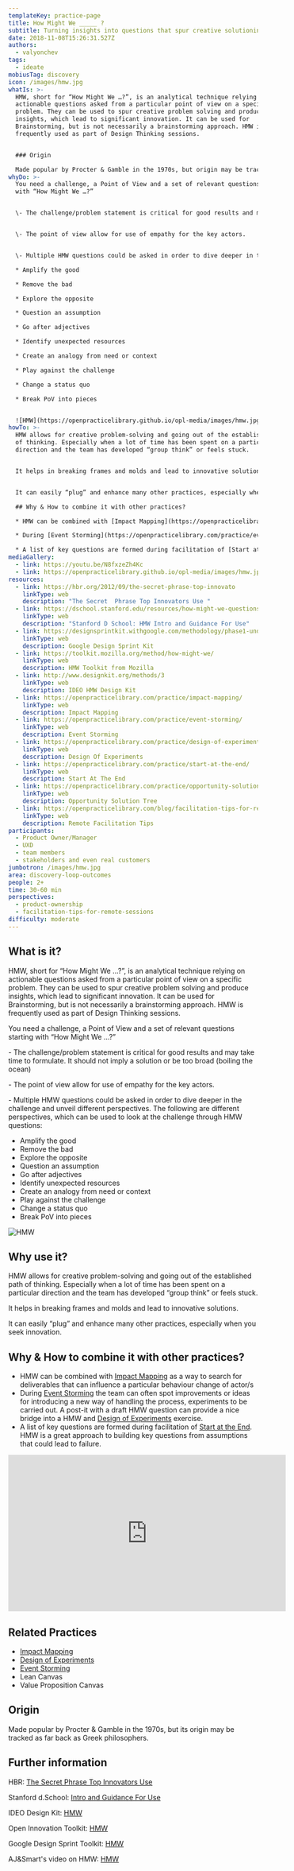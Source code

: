 ```yaml
---
templateKey: practice-page
title: How Might We _____ ?
subtitle: Turning insights into questions that spur creative solutioning
date: 2018-11-08T15:26:31.527Z
authors:
  - valyonchev
tags:
  - ideate
mobiusTag: discovery
icon: /images/hmw.jpg
whatIs: >-
  HMW, short for “How Might We …?”, is an analytical technique relying on
  actionable questions asked from a particular point of view on a specific
  problem. They can be used to spur creative problem solving and produce
  insights, which lead to significant innovation. It can be used for
  Brainstorming, but is not necessarily a brainstorming approach. HMW is
  frequently used as part of Design Thinking sessions.


  ### Origin

  Made popular by Procter & Gamble in the 1970s, but origin may be tracked as far back as Greek philosophers 
whyDo: >-
  You need a challenge, a Point of View and a set of relevant questions starting
  with “How Might We …?”


  \- The challenge/problem statement is critical for good results and may take time to formulate. It should not imply a solution or be too broad (boiling the ocean)


  \- The point of view allow for use of empathy for the key actors.


  \- Multiple HMW questions could be asked in order to dive deeper in the challenge and unveil different perspectives. The following are different perspectives, which can be used to look at the challenge through HMW questions:

  * Amplify the good

  * Remove the bad

  * Explore the opposite

  * Question an assumption

  * Go after adjectives 

  * Identify unexpected resources

  * Create an analogy from need or context

  * Play against the challenge

  * Change a status quo

  * Break PoV into pieces


  ![HMW](https://openpracticelibrary.github.io/opl-media/images/hmw.jpg)
howTo: >-
  HMW allows for creative problem-solving and going out of the established path
  of thinking. Especially when a lot of time has been spent on a particular
  direction and the team has developed “group think” or feels stuck.


  It helps in breaking frames and molds and lead to innovative solutions. 


  It can easily “plug” and enhance many other practices, especially when you seek innovation.

  ## Why & How to combine it with other practices?

  * HMW can be combined with [Impact Mapping](https://openpracticelibrary.com/practice/impact-mapping/) as a way to search for deliverables that can influence a particular behaviour change of actor/s

  * During [Event Storming](https://openpracticelibrary.com/practice/event-storming/) the team can often spot improvements or ideas for introducing a new way of handling the process, experiments to be carried out. A post-it with a draft HMW question can provide a nice bridge into a HMW and [Design of Experiments](https://openpracticelibrary.com/practice/design-of-experiments/) exercise.

  * A list of key questions are formed during facilitation of [Start at the End](https://openpracticelibrary.com/practice/start-at-the-end/).  HMW is a great approach to building key questions from assumptions that could lead to failure.
mediaGallery:
  - link: https://youtu.be/N8fxzeZh4Kc
  - link: https://openpracticelibrary.github.io/opl-media/images/hmw.jpg
resources:
  - link: https://hbr.org/2012/09/the-secret-phrase-top-innovato
    linkType: web
    description: "The Secret  Phrase Top Innovators Use "
  - link: https://dschool.stanford.edu/resources/how-might-we-questions
    linkType: web
    description: "Stanford D School: HMW Intro and Guidance For Use"
  - link: https://designsprintkit.withgoogle.com/methodology/phase1-understand/how-might-we
    linkType: web
    description: Google Design Sprint Kit
  - link: https://toolkit.mozilla.org/method/how-might-we/
    linkType: web
    description: HMW Toolkit from Mozilla
  - link: http://www.designkit.org/methods/3
    linkType: web
    description: IDEO HMW Design Kit
  - link: https://openpracticelibrary.com/practice/impact-mapping/
    linkType: web
    description: Impact Mapping
  - link: https://openpracticelibrary.com/practice/event-storming/
    linkType: web
    description: Event Storming
  - link: https://openpracticelibrary.com/practice/design-of-experiments/
    linkType: web
    description: Design Of Experiments
  - link: https://openpracticelibrary.com/practice/start-at-the-end/
    linkType: web
    description: Start At The End
  - link: https://openpracticelibrary.com/practice/opportunity-solution-tree/
    linkType: web
    description: Opportunity Solution Tree
  - link: https://openpracticelibrary.com/blog/facilitation-tips-for-remote-sessions/
    linkType: web
    description: Remote Facilitation Tips
participants:
  - Product Owner/Manager
  - UXD
  - team members
  - stakeholders and even real customers
jumbotron: /images/hmw.jpg
area: discovery-loop-outcomes
people: 2+
time: 30-60 min
perspectives:
  - product-ownership
  - facilitation-tips-for-remote-sessions
difficulty: moderate
---
```

## What is it?

HMW, short for “How Might We …?”, is an analytical technique relying on actionable questions asked from a particular point of view on a specific problem. They can be used to spur creative problem solving and produce insights, which lead to significant innovation. It can be used for Brainstorming, but is not necessarily a brainstorming approach. HMW is frequently used as part of Design Thinking sessions.

You need a challenge, a Point of View and a set of relevant questions starting with “How Might We …?”

\- The challenge/problem statement is critical for good results and may take time to formulate. It should not imply a solution or be too broad (boiling the ocean)

\- The point of view allow for use of empathy for the key actors.

\- Multiple HMW questions could be asked in order to dive deeper in the challenge and unveil different perspectives. The following are different perspectives, which can be used to look at the challenge through HMW questions:

* Amplify the good
* Remove the bad
* Explore the opposite
* Question an assumption
* Go after adjectives
* Identify unexpected resources
* Create an analogy from need or context
* Play against the challenge
* Change a status quo
* Break PoV into pieces

![HMW](/images/hmw.jpg)

## Why use it?

HMW allows for creative problem-solving and going out of the established path of thinking. Especially when a lot of time has been spent on a particular direction and the team has developed “group think” or feels stuck.

It helps in breaking frames and molds and lead to innovative solutions.

It can easily “plug” and enhance many other practices, especially when you seek innovation.

## Why & How to combine it with other practices?

* HMW can be combined with [Impact Mapping](https://openpracticelibrary.com/practice/impact-mapping/) as a way to search for deliverables that can influence a particular behaviour change of actor/s
* During [Event Storming](https://openpracticelibrary.com/practice/event-storming/) the team can often spot improvements or ideas for introducing a new way of handling the process, experiments to be carried out. A post-it with a draft HMW question can provide a nice bridge into a HMW and [Design of Experiments](https://openpracticelibrary.com/practice/design-of-experiments/) exercise.
* A list of key questions are formed during facilitation of [Start at the End](https://openpracticelibrary.com/practice/start-at-the-end/).  HMW is a great approach to building key questions from assumptions that could lead to failure.

<iframe width="560" height="315" src="https://www.youtube.com/embed/N8fxzeZh4Kc" frameborder="0" allow="accelerometer; autoplay; encrypted-media; gyroscope; picture-in-picture" allowfullscreen></iframe>

## Related Practices

* [Impact Mapping](https://openpracticelibrary.com/practice/impact-mapping/)
* [Design of Experiments](https://openpracticelibrary.com/practice/design-of-experiments/)
* [Event Storming](https://openpracticelibrary.com/practice/event-storming/)
* Lean Canvas
* Value Proposition Canvas

## Origin

Made popular by Procter & Gamble in the 1970s, but its origin may be tracked as far back as Greek philosophers.

## Further information

HBR: [The Secret  Phrase Top Innovators Use ](https://hbr.org/2012/09/the-secret-phrase-top-innovato)

Stanford d.School: [Intro and Guidance For Use](https://dschool.stanford.edu/resources/how-might-we-questions)

IDEO Design Kit: [HMW](http://www.designkit.org/methods/3)

Open Innovation Toolkit: [HMW](https://toolkit.mozilla.org/method/how-might-we/)

Google Design Sprint Toolkit: [HMW](https://designsprintkit.withgoogle.com/methodology/phase1-understand/how-might-we)

AJ&Smart's video on HMW: [HMW](https://www.youtube.com/watch?v=sRGk5oKXgCk)
